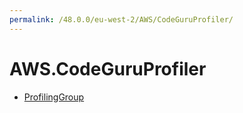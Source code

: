 ```yaml
---
permalink: /48.0.0/eu-west-2/AWS/CodeGuruProfiler/
---
```


# AWS.CodeGuruProfiler



* [ProfilingGroup](ProfilingGroup.md)